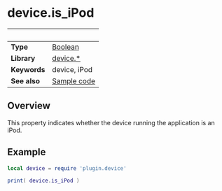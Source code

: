 # device.is_iPod

|                      | &nbsp; 
| -------------------- | ---------------------------------------------------------------
| __Type__             | [Boolean](https://docs.coronalabs.com/api/type/Boolean.html)
| __Library__          | [device.*](Readme.markdown)
| __Keywords__         | device, iPod
| __See also__         | [Sample code](sample.lua)


## Overview

This property indicates whether the device running the application is an iPod.


## Example
 
``````lua
local device = require 'plugin.device'

print( device.is_iPod )
``````
